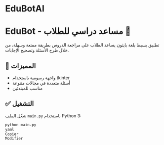 # EduBotAI
# EduBot - مساعد دراسي للطلاب 🧠

تطبيق بسيط بلغة بايثون يساعد الطلاب على مراجعة الدروس بطريقة ممتعة وسهلة، من خلال طرح الأسئلة وتصحيح الإجابات.

## 📌 المميزات
- واجهة رسومية باستخدام tkinter
- أسئلة متعددة في مجالات متنوعة
- مناسب للمبتدئين

## ✅ التشغيل
شغّل الملف `main.py` باستخدام Python 3:

```bash
python main.py
yaml
Copier
Modifier

